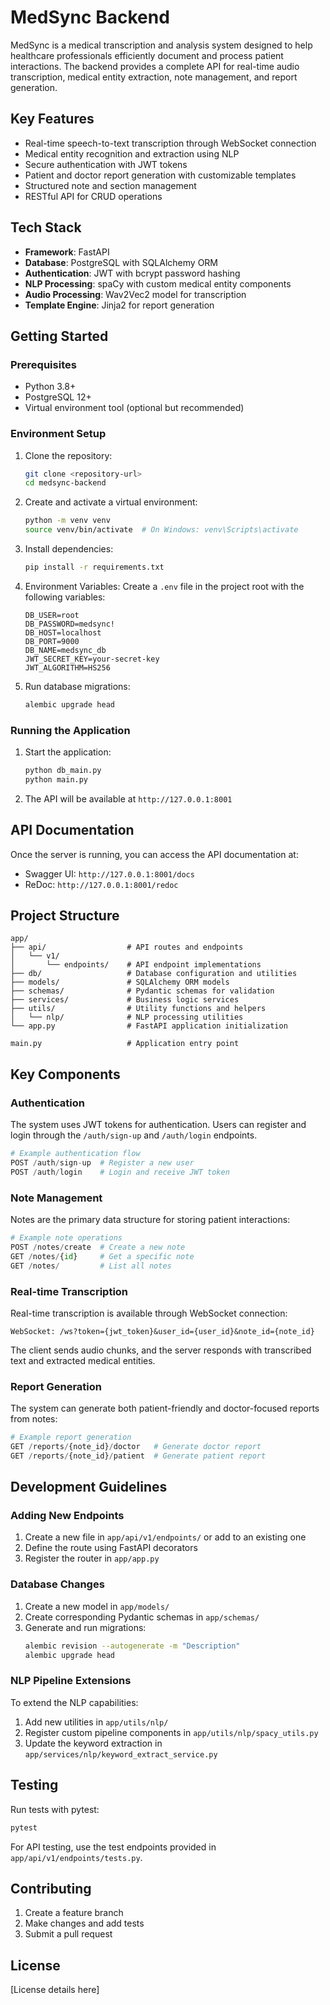 # MedSync Backend

MedSync is a medical transcription and analysis system designed to help healthcare professionals efficiently document and process patient interactions. The backend provides a complete API for real-time audio transcription, medical entity extraction, note management, and report generation.

## Key Features

- Real-time speech-to-text transcription through WebSocket connection
- Medical entity recognition and extraction using NLP
- Secure authentication with JWT tokens
- Patient and doctor report generation with customizable templates
- Structured note and section management
- RESTful API for CRUD operations

## Tech Stack

- **Framework**: FastAPI
- **Database**: PostgreSQL with SQLAlchemy ORM
- **Authentication**: JWT with bcrypt password hashing
- **NLP Processing**: spaCy with custom medical entity components
- **Audio Processing**: Wav2Vec2 model for transcription
- **Template Engine**: Jinja2 for report generation

## Getting Started

### Prerequisites

- Python 3.8+
- PostgreSQL 12+
- Virtual environment tool (optional but recommended)

### Environment Setup

1. Clone the repository:
   ```bash
   git clone <repository-url>
   cd medsync-backend
   ```

2. Create and activate a virtual environment:
   ```bash
   python -m venv venv
   source venv/bin/activate  # On Windows: venv\Scripts\activate
   ```

3. Install dependencies:
   ```bash
   pip install -r requirements.txt
   ```

4. Environment Variables:
   Create a `.env` file in the project root with the following variables:
   ```
   DB_USER=root
   DB_PASSWORD=medsync!
   DB_HOST=localhost
   DB_PORT=9000
   DB_NAME=medsync_db
   JWT_SECRET_KEY=your-secret-key
   JWT_ALGORITHM=HS256
   ```

2. Run database migrations:
   ```bash
   alembic upgrade head
   ```

### Running the Application

1. Start the application:
   ```bash
   python db_main.py
   python main.py
   ```

2. The API will be available at `http://127.0.0.1:8001`

## API Documentation

Once the server is running, you can access the API documentation at:
- Swagger UI: `http://127.0.0.1:8001/docs`
- ReDoc: `http://127.0.0.1:8001/redoc`

## Project Structure

```
app/
├── api/                  # API routes and endpoints
│   └── v1/
│       └── endpoints/    # API endpoint implementations
├── db/                   # Database configuration and utilities
├── models/               # SQLAlchemy ORM models
├── schemas/              # Pydantic schemas for validation
├── services/             # Business logic services
├── utils/                # Utility functions and helpers
│   └── nlp/              # NLP processing utilities
└── app.py                # FastAPI application initialization

main.py                   # Application entry point
```

## Key Components

### Authentication

The system uses JWT tokens for authentication. Users can register and login through the `/auth/sign-up` and `/auth/login` endpoints.

```python
# Example authentication flow
POST /auth/sign-up  # Register a new user
POST /auth/login    # Login and receive JWT token
```

### Note Management

Notes are the primary data structure for storing patient interactions:

```python
# Example note operations
POST /notes/create  # Create a new note
GET /notes/{id}     # Get a specific note
GET /notes/         # List all notes
```

### Real-time Transcription

Real-time transcription is available through WebSocket connection:

```
WebSocket: /ws?token={jwt_token}&user_id={user_id}&note_id={note_id}
```

The client sends audio chunks, and the server responds with transcribed text and extracted medical entities.

### Report Generation

The system can generate both patient-friendly and doctor-focused reports from notes:

```python
# Example report generation
GET /reports/{note_id}/doctor   # Generate doctor report
GET /reports/{note_id}/patient  # Generate patient report
```

## Development Guidelines

### Adding New Endpoints

1. Create a new file in `app/api/v1/endpoints/` or add to an existing one
2. Define the route using FastAPI decorators
3. Register the router in `app/app.py`

### Database Changes

1. Create a new model in `app/models/`
2. Create corresponding Pydantic schemas in `app/schemas/`
3. Generate and run migrations:
   ```bash
   alembic revision --autogenerate -m "Description"
   alembic upgrade head
   ```

### NLP Pipeline Extensions

To extend the NLP capabilities:

1. Add new utilities in `app/utils/nlp/`
2. Register custom pipeline components in `app/utils/nlp/spacy_utils.py`
3. Update the keyword extraction in `app/services/nlp/keyword_extract_service.py`

## Testing

Run tests with pytest:

```bash
pytest
```

For API testing, use the test endpoints provided in `app/api/v1/endpoints/tests.py`.

## Contributing

1. Create a feature branch
2. Make changes and add tests
3. Submit a pull request

## License

[License details here]